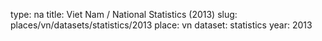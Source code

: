 type: na
title: Viet Nam / National Statistics (2013)
slug: places/vn/datasets/statistics/2013
place: vn
dataset: statistics
year: 2013
